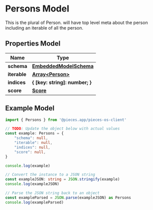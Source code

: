 
# Persons Model

This is the plural of Person. will have top level meta about the person including an iterable of all the person.

## Properties Model

Name | Type
------------ | -------------
**schema** | [**EmbeddedModelSchema**](EmbeddedModelSchema)
**iterable** | [**Array&lt;Person&gt;**](Person)
**indices** | **\{ [key: string]: number; \}**
**score** | [**Score**](Score)

## Example Model

```typescript
import { Persons } from '@pieces.app/pieces-os-client'

// TODO: Update the object below with actual values
const example: Persons = {
    "schema": null,
    "iterable": null,
    "indices": null,
    "score": null,
}

console.log(example)

// Convert the instance to a JSON string
const exampleJSON: string = JSON.stringify(example)
console.log(exampleJSON)

// Parse the JSON string back to an object
const exampleParsed = JSON.parse(exampleJSON) as Persons
console.log(exampleParsed)
```


